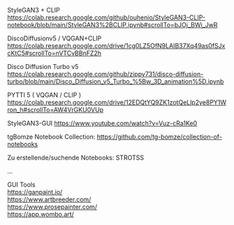 StyleGAN3 + CLIP
https://colab.research.google.com/github/ouhenio/StyleGAN3-CLIP-notebook/blob/main/StyleGAN3%2BCLIP.ipynb#scrollTo=bJOj_BWi_JwR

DiscoDiffusionv5 / VQGAN+CLIP
https://colab.research.google.com/drive/1cg0LZ5OfN9LAIB37Xq49as0fSJxcKtC5#scrollTo=nVTCvBBnFZ2h

Disco Diffusion Turbo v5
https://colab.research.google.com/github/zippy731/disco-diffusion-turbo/blob/main/Disco_Diffusion_v5_Turbo_%5Bw_3D_animation%5D.ipynb

PYTTI 5 ( VQGAN / CLIP )
https://colab.research.google.com/drive/12EDQtYQ9ZK1zotQeLlp2ye8PY1Wron_h#scrollTo=AW4VrGKU0VUp

StyleGAN3-GUI
https://www.youtube.com/watch?v=Vuz-cRa1Ke0

tgBomze Notebook Collection:
https://github.com/tg-bomze/collection-of-notebooks

Zu erstellende/suchende Notebooks:
STROTSS



...

GUI Tools <br>
https://ganpaint.io/ <br>
https://www.artbreeder.com/ <br>
https://www.prosepainter.com/ <br>
https://app.wombo.art/

